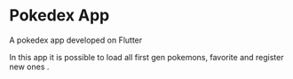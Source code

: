 # Pokedex App

A pokedex app developed on Flutter 

In this app it is possible to load all first gen pokemons, favorite and register new ones .
